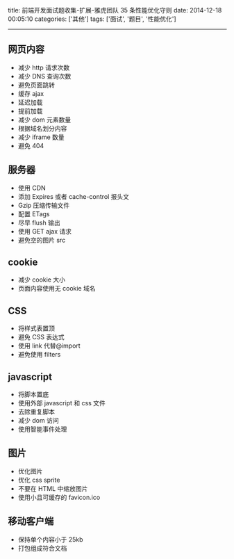title: 前端开发面试题收集-扩展-雅虎团队 35 条性能优化守则
date: 2014-12-18 00:05:10
categories: ['其他']
tags: ['面试', '题目', '性能优化']

---

## 网页内容

- 减少 http 请求次数
- 减少 DNS 查询次数
- 避免页面跳转
- 缓存 ajax
- 延迟加载
- 提前加载
- 减少 dom 元素数量
- 根据域名划分内容
- 减少 iframe 数量
- 避免 404

## 服务器

- 使用 CDN
- 添加 Expires 或者 cache-control 报头文
- Gzip 压缩传输文件
- 配置 ETags
- 尽早 flush 输出
- 使用 GET ajax 请求
- 避免空的图片 src

## cookie

- 减少 cookie 大小
- 页面内容使用无 cookie 域名

<!-- more -->

## CSS

- 将样式表置顶
- 避免 CSS 表达式
- 使用 link 代替@import
- 避免使用 filters

## javascript

- 将脚本置底
- 使用外部 javascript 和 css 文件
- 去除重复脚本
- 减少 dom 访问
- 使用智能事件处理

## 图片

- 优化图片
- 优化 css sprite
- 不要在 HTML 中缩放图片
- 使用小且可缓存的 favicon.ico

## 移动客户端

- 保持单个内容小于 25kb
- 打包组成符合文档
